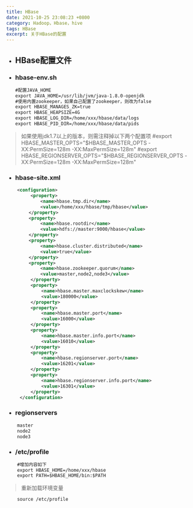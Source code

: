 ```yaml
---
title: HBase
date: 2021-10-25 23:08:23 +0800
category: Hadoop，Hbase，hive
tags: HBase
excerpt: 关于HBase的配置
---
```




- ## HBase配置文件

- ### hbase-env.sh

  ```xml
  #配置JAVA_HOME
  export JAVA_HOME=/usr/lib/jvm/java-1.8.0-openjdk
  #使用内置zookeeper，如果自己配置了zookeeper，则改为false
  export HBASE_MANAGES_ZK=true
  export HBASE_HEAPSIZE=4G
  export HBASE_LOG_DIR=/home/xxx/hbase/data/logs
  export HBASE_PID_DIR=/home/xxx/hbase/data/pids
  ```

>如果使用jdk1.7以上的版本，则需注释掉以下两个配置项
>#export HBASE_MASTER_OPTS="$HBASE_MASTER_OPTS -XX:PermSize=128m -XX:MaxPermSize=128m"
>#export HBASE_REGIONSERVER_OPTS="$HBASE_REGIONSERVER_OPTS -XX:PermSize=128m -XX:MaxPermSize=128m"

- ### hbase-site.xml

```xml
    <configuration>
         <property>
　　　　      <name>hbase.tmp.dir</name>
　　　　      <value>/home/xxx/hbase/tmp/hbase</value>
　　     </property>
　　     <property>
　　　　      <name>hbase.rootdir</name>
　　　　      <value>hdfs://master:9000/hbase</value>
　　     </property>
　　     <property>
　　　　      <name>hbase.cluster.distributed</name>
　　　　      <value>true</value>
　　     </property>
　　     <property>
　　　　      <name>hbase.zookeeper.quorum</name>
　　　　      <value>master,node2,node3</value>
         </property>
         <property>
             <name>hbase.master.maxclockskew</name>
             <value>180000</value>
         </property>
         <property>
             <name>hbase.master.port</name>
             <value>16000</value>
         </property>
         <property>
             <name>hbase.master.info.port</name>
             <value>16010</value>
         </property>
         <property>
             <name>hbase.regionserver.port</name>
             <value>16201</value>
         </property>
         <property>
             <name>hbase.regionserver.info.port</name>
             <value>16301</value>
         </property>
     </configuration>
```

- ### regionservers

```xml
    master
    node2
    node3
```

- ### /etc/profile

```xml
    #增加内容如下
    export HBASE_HOME=/home/xxx/hbase
    export PATH=$HBASE_HOME/bin:$PATH
```

   >重新加载环境变量

```xml
    source /etc/profile
```